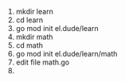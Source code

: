 1. mkdir learn
2. cd learn
3. go mod init el.dude/learn
4. mkdir math
5. cd math
6. go mod init el.dude/learn/math
7. edit file math.go
8. 